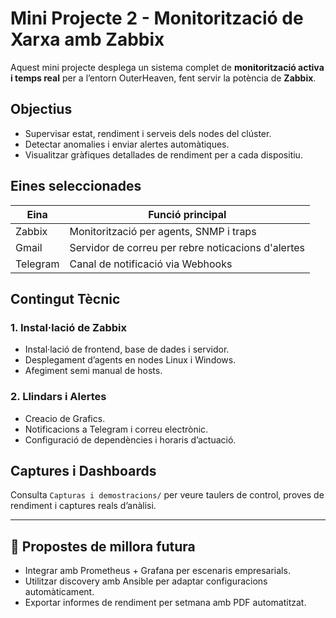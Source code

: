 # Mini Projecte 2 - Monitorització de Xarxa amb Zabbix

Aquest mini projecte desplega un sistema complet de **monitorització activa i temps real** per a l’entorn OuterHeaven, fent servir la potència de **Zabbix**.

## Objectius

- Supervisar estat, rendiment i serveis dels nodes del clúster.
- Detectar anomalies i enviar alertes automàtiques.
- Visualitzar gràfiques detallades de rendiment per a cada dispositiu.
  
## Eines seleccionades

| Eina     | Funció principal                      |
|----------|----------------------------------------|
| Zabbix   | Monitorització per agents, SNMP i traps|
| Gmail    | Servidor de correu per rebre noticacions d'alertes   |
| Telegram | Canal de notificació via Webhooks      |

## Contingut Tècnic

### 1. Instal·lació de Zabbix
- Instal·lació de frontend, base de dades i servidor.
- Desplegament d’agents en nodes Linux i Windows.
- Afegiment semi manual de hosts. 

### 2. Llindars i Alertes
- Creacio de Grafics.
- Notificacions a Telegram i correu electrònic.
- Configuració de dependències i horaris d’actuació.

## Captures i Dashboards
Consulta `Capturas i demostracions/` per veure taulers de control, proves de rendiment i captures reals d’anàlisi.

---

## 📎 Propostes de millora futura

- Integrar amb Prometheus + Grafana per escenaris empresarials.
- Utilitzar discovery amb Ansible per adaptar configuracions automàticament.
- Exportar informes de rendiment per setmana amb PDF automatitzat.
